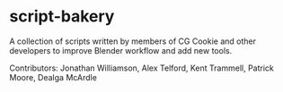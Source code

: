 script-bakery
=============

A collection of scripts written by members of CG Cookie and other developers to improve Blender workflow and add new tools.

Contributors: Jonathan Williamson, Alex Telford, Kent Trammell, Patrick Moore, Dealga McArdle
